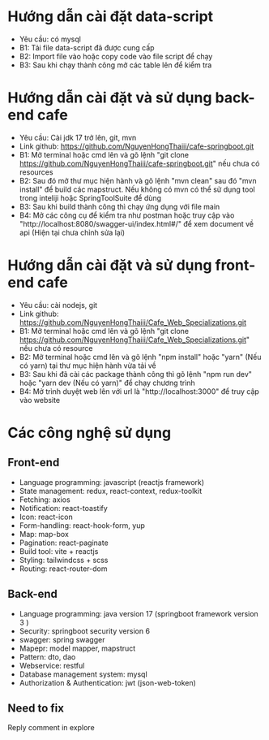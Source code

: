# Hướng dẫn cài đặt data-script

- Yêu cầu: có mysql
- B1: Tải file data-script đã được cung cấp
- B2: Import file vào hoặc copy code vào file script để chạy
- B3: Sau khi chạy thành công mở các table lên để kiểm tra

# Hướng dẫn cài đặt và sử dụng back-end cafe

- Yêu cầu: Cài jdk 17 trở lên, git, mvn
- Link github: https://github.com/NguyenHongThaiii/cafe-springboot.git
- B1: Mở terminal hoặc cmd lên và gõ lệnh "git clone https://github.com/NguyenHongThaiii/cafe-springboot.git" nếu chưa có resources
- B2: Sau đó mở thư mục hiện hành và gõ lệnh "mvn clean" sau đó "mvn install" để build các mapstruct. Nếu không có mvn có thể sử dụng tool trong inteliji hoặc SpringToolSuite để dùng
- B3: Sau khi build thành công thì chạy ứng dụng với file main
- B4: Mở các công cụ để kiểm tra như postman hoặc truy cập vào "http://localhost:8080/swagger-ui/index.html#/" để xem document về api (Hiện tại chưa chỉnh sửa lại)

# Hướng dẫn cài đặt và sử dụng front-end cafe

- Yêu cầu: cài nodejs, git
- Link github: https://github.com/NguyenHongThaiii/Cafe_Web_Specializations.git
- B1: Mở terminal hoặc cmd lên và gõ lệnh "git clone https://github.com/NguyenHongThaiii/Cafe_Web_Specializations.git" nếu chưa có resource
- B2: Mở terminal hoặc cmd lên và gõ lệnh "npm install" hoặc "yarn" (Nếu có yarn) tại thư mục hiện hành vừa tải về
- B3: Sau khi đã cài các package thành công thì gõ lệnh "npm run dev" hoặc "yarn dev (Nếu có yarn)" để chạy chương trình
- B4: Mở trình duyệt web lên với url là "http://localhost:3000" để truy cập vào website

# Các công nghệ sử dụng

## Front-end

- Language programming: javascript (reactjs framework)
- State management: redux, react-context, redux-toolkit
- Fetching: axios
- Notification: react-toastify
- Icon: react-icon
- Form-handling: react-hook-form, yup
- Map: map-box
- Pagination: react-paginate
- Build tool: vite + reactjs
- Styling: tailwindcss + scss
- Routing: react-router-dom

## Back-end

- Language programming: java version 17 (springboot framework version 3 )
- Security: springboot security version 6
- swagger: spring swagger
- Mapepr: model mapper, mapstruct
- Pattern: dto, dao
- Webservice: restful
- Database management system: mysql
- Authorization & Authentication: jwt (json-web-token)

## Need to fix

Reply comment in explore
